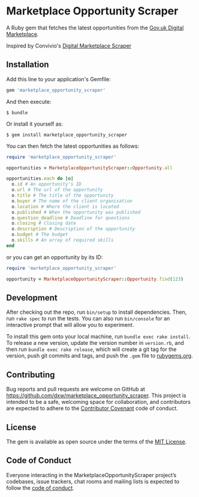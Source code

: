 # Marketplace Opportunity Scraper

A Ruby gem that fetches the latest opportunities from the [Gov.uk Digital Marketplace](https://www.digitalmarketplace.service.gov.uk/).

Inspired by Convivio's [Digital Marketplace Scraper](https://github.com/ConvivioTeam/digital-marketplace-scraper)

## Installation

Add this line to your application's Gemfile:

```ruby
gem 'marketplace_opportunity_scraper'
```

And then execute:

    $ bundle

Or install it yourself as:

    $ gem install marketplace_opportunity_scraper

You can then fetch the latest opportunities as follows:

```ruby
require 'marketplace_opportunity_scraper'

opportunities = MarketplaceOpportunityScraper::Opportunity.all

opportunities.each do |o|
  o.id # An opportunity's ID
  o.url # The url of the opportunity
  o.title # The title of the opportunity
  o.buyer # The name of the client organisation
  o.location # Where the client is located
  o.published # When the opportunity was published
  o.question_deadline # Deadline for questions
  o.closing # Closing date
  o.description # Description of the opportunity
  o.budget # The budget
  o.skills # An array of required skills
end
```

or you can get an opportunity by its ID:

```ruby
require 'marketplace_opportunity_scraper'

opportunity = MarketplaceOpportunityScraper::Opportunity.find(123)
```

## Development

After checking out the repo, run `bin/setup` to install dependencies. Then, run `rake spec` to run the tests. You can also run `bin/console` for an interactive prompt that will allow you to experiment.

To install this gem onto your local machine, run `bundle exec rake install`. To release a new version, update the version number in `version.rb`, and then run `bundle exec rake release`, which will create a git tag for the version, push git commits and tags, and push the `.gem` file to [rubygems.org](https://rubygems.org).

## Contributing

Bug reports and pull requests are welcome on GitHub at https://github.com/dxw/marketplace_opportunity_scraper. This project is intended to be a safe, welcoming space for collaboration, and contributors are expected to adhere to the [Contributor Covenant](http://contributor-covenant.org) code of conduct.

## License

The gem is available as open source under the terms of the [MIT License](https://opensource.org/licenses/MIT).

## Code of Conduct

Everyone interacting in the MarketplaceOpportunityScraper project’s codebases, issue trackers, chat rooms and mailing lists is expected to follow the [code of conduct](https://github.com/dxw/marketplace_opportunity_scraper/blob/master/CODE_OF_CONDUCT.md).
